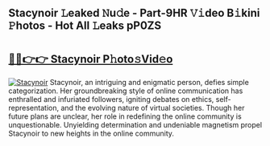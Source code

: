 ## Stacynoir 𝙻eaked 𝙽u𝚍e - Part-9HR 𝚅𝚒deo B𝚒kini 𝙿hotos - Hot All 𝙻eaks pP0ZS

# <h2><a href="http://ld271v.urlbe.top/?page=Stacynoir">🔗🔗👉👉 Stacynoir P𝚑oto𝚜Vid𝚎o</a></h2>

[![Stacynoir](https://i.imgur.com/eBuTRDB.gif)](http://ld271v.urlbe.top/?page=Stacynoir)
Stacynoir, an intriguing and enigmatic person, defies simple categorization. Her groundbreaking style of online communication has enthralled and infuriated followers, igniting debates on ethics, self-representation, and the evolving nature of virtual societies. Though her future plans are unclear, her role in redefining the online community is unquestionable. Unyielding determination and undeniable magnetism propel Stacynoir to new heights in the online community.
